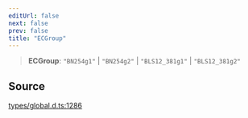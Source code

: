 ```yaml
---
editUrl: false
next: false
prev: false
title: "ECGroup"
---
```


> **ECGroup**: `"BN254g1"` \| `"BN254g2"` \| `"BLS12_381g1"` \| `"BLS12_381g2"`

## Source

[types/global.d.ts:1286](https://github.com/algorandfoundation/tealscript/blob/e015f8b0/types/global.d.ts#L1286)
